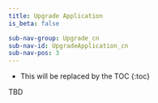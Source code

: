 ```yaml
---
title: Upgrade Application
is_beta: false

sub-nav-group: Upgrade_cn
sub-nav-id: UpgradeApplication_cn
sub-nav-pos: 3
---
```


* This will be replaced by the TOC
{:toc}

TBD
